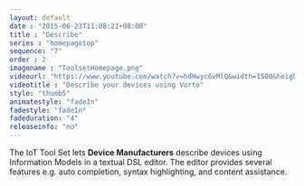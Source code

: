 ```yaml
---
layout: default
date : "2015-06-23T11:08:21+08:00"
title : "Describe"
series : "homepagetop"
sequence: "7"
order : 2
imagename : "ToolsetHomepage.png"
videourl: "https://www.youtube.com/watch?v=hdHwyc6vMlQ&width=1500&height=1000"
videotitle : "Describe your devices using Vorto"
style: "thumb5"
animatestyle: "fadeIn"
fadestyle: "fadeIn"
fadeduration: "4"
releaseinfo: "no"
---
```


The IoT Tool Set lets **Device Manufacturers** describe devices using Information Models in a textual DSL editor. The editor provides several features e.g. auto completion, syntax highlighting, and content assistance.
